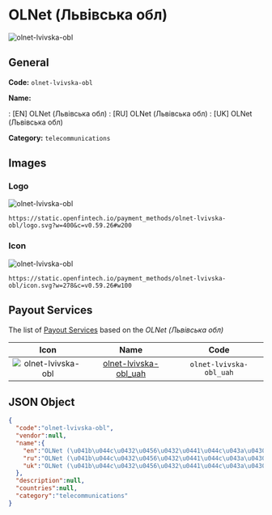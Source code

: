 
# OLNet (Львівська обл) 
![olnet-lvivska-obl](https://static.openfintech.io/payment_methods/olnet-lvivska-obl/logo.svg?w=400&c=v0.59.26#w200)  

## General 
**Code:** `olnet-lvivska-obl` 
 
**Name:** 
 
:	[EN] OLNet (Львівська обл) 
:	[RU] OLNet (Львівська обл) 
:	[UK] OLNet (Львівська обл) 
 
**Category:** `telecommunications` 
 

## Images 

### Logo 
![olnet-lvivska-obl](https://static.openfintech.io/payment_methods/olnet-lvivska-obl/logo.svg?w=400&c=v0.59.26#w200)  

```
https://static.openfintech.io/payment_methods/olnet-lvivska-obl/logo.svg?w=400&c=v0.59.26#w200
```  

### Icon 
![olnet-lvivska-obl](https://static.openfintech.io/payment_methods/olnet-lvivska-obl/icon.svg?w=278&c=v0.59.26#w100)  

```
https://static.openfintech.io/payment_methods/olnet-lvivska-obl/icon.svg?w=278&c=v0.59.26#w100
```  

## Payout Services 
 
The list of [Payout Services](/payout-services/) based on the _OLNet (Львівська обл)_ 

|Icon|Name|Code| 
|:---:|:---:|:---:| 
|![olnet-lvivska-obl](https://static.openfintech.io/payout_methods/olnet-lvivska-obl/icon.svg?w=278&c=v0.59.26#w40) |[olnet-lvivska-obl_uah](/payout-services/olnet-lvivska-obl_uah/)|`olnet-lvivska-obl_uah`| 
 

## JSON Object 

```json
{
  "code":"olnet-lvivska-obl",
  "vendor":null,
  "name":{
    "en":"OLNet (\u041b\u044c\u0432\u0456\u0432\u0441\u044c\u043a\u0430 \u043e\u0431\u043b)",
    "ru":"OLNet (\u041b\u044c\u0432\u0456\u0432\u0441\u044c\u043a\u0430 \u043e\u0431\u043b)",
    "uk":"OLNet (\u041b\u044c\u0432\u0456\u0432\u0441\u044c\u043a\u0430 \u043e\u0431\u043b)"
  },
  "description":null,
  "countries":null,
  "category":"telecommunications"
}
```  
